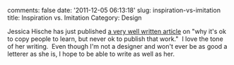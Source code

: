 comments: false
date: '2011-12-05 06:13:18'
slug: inspiration-vs-imitation
title: Inspiration vs. Imitation
Category: Design

Jessica Hische has just published [a very well written article](http://www.jessicahische.is/obsessedwiththeinternet/andbeingresponsivelyinspired/inspiration-vs-imitation-2) on "why it's ok to copy people to learn, but
never ok to publish that work."  I love the tone of her writing.  Even though
I'm not a designer and won't ever be as good a letterer as she is, I hope to
be able to write as well as her.
